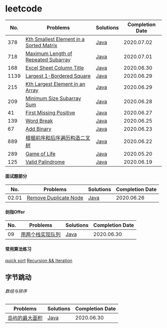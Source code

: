 # leetcode

| No. | Problems | Solutions | Completion Date |
| ------ | ------ | ------ | ------ |
| 378 | [Kth Smallest Element in a Sorted Matrix](https://leetcode-cn.com/problems/kth-smallest-element-in-a-sorted-matrix/) | [Java](./src/main/java/com/akikun/leetcode/_00378_KthSmallestElementInASortedMatrix.java) | 2020.07.02 |
| 718 | [Maximum Length of Repeated Subarray](https://leetcode-cn.com/problems/maximum-length-of-repeated-subarray/) | [Java](./src/main/java/com/akikun/leetcode/_00718_MaximumLengthOfRepeatedSubarray.java) | 2020.07.01 |
| 168 | [Excel Sheet Column Title](https://leetcode-cn.com/problems/excel-sheet-column-title/submissions/) | [Java](./src/main/java/com/akikun/leetcode/_00168_ExcelSheetColumnTitle.java) | 2020.06.30 |
| 1139 | [Largest 1-Bordered Square](https://leetcode-cn.com/problems/largest-1-bordered-square/) | [Java](./src/main/java/com/akikun/leetcode/_01139_Largest1_BorderedSquare.java) | 2020.06.29 |
| 215 | [Kth Largest Element in an Array](https://leetcode-cn.com/problems/kth-largest-element-in-an-array/) | [Java](./src/main/java/com/akikun/leetcode/_00215_KthLargestElementInAnArray.java) | 2020.06.29 |
| 209 | [Minimum Size Subarray Sum](https://leetcode-cn.com/problems/minimum-size-subarray-sum/) | [Java](./src/main/java/com/akikun/leetcode/_00209_MinimumSizeSubarraySum.java) | 2020.06.28 |
| 41  | [First Missing Positive](https://leetcode-cn.com/problems/first-missing-positive/) | [Java](./src/main/java/com/akikun/leetcode/_00041_FirstMissingPositive.java) | 2020.06.27 |
| 139 | [Word Break](https://leetcode-cn.com/problems/word-break/) | [Java](./src/main/java/com/akikun/leetcode/_00139_WordBreak.java) | 2020.06.25 |
| 67  | [Add Binary](https://leetcode-cn.com/problems/add-binary/) | [Java](./src/main/java/com/akikun/leetcode/_00067_AddBinary.java) | 2020.06.23 |
| 889 | [根据前序和后序遍历构造二叉树](https://leetcode-cn.com/problems/construct-binary-tree-from-preorder-and-postorder-traversal/) | [Java](./src/main/java/com/akikun/leetcode/_00889_ConstructBinaryTreeFromPrePost.java) | 2020.06.22 |
| 289 | [Game of Life](https://leetcode-cn.com/problems/game-of-life/) | [Java](./src/main/java/com/akikun/leetcode/_00289_GameOfLife.java) | 2020.05.20 |
| 125 | [Valid Palindrome](https://leetcode-cn.com/problems/valid-palindrome/) | [Java](./src/main/java/com/akikun/leetcode/_00125_ValidPalindrome.java) | 2020.06.19 |

#### 面试题部分

| No. | Problems | Solutions | Completion Date |
| ------ | ------ | ------ | ------ |
| 02.01 | [Remove Duplicate Node](https://leetcode-cn.com/problems/remove-duplicate-node-lcci/) | [Java](./src/main/java/com/akikun/leetcode/interview/_02_01_RemoveDuplicateNode.java) | 2020.06.26 |

#### 剑指Offer

| No. | Problems | Solutions | Completion Date |
| ------ | ------ | ------ | ------ |
| 09 | [用两个栈实现队列](https://leetcode-cn.com/problems/yong-liang-ge-zhan-shi-xian-dui-lie-lcof/) | [Java](./src/main/java/com/akikun/leetcode/offer/CQueue.java) | 2020.06.30 | 

#### 常用算法练习

[quick sort](./src/main/java/com/akikun/leetcode/algorithm/QuickSort.java)
[Recursion && Iteration](./src/main/java/com/akikun/leetcode/algorithm/Fibonacci.java)

## 字节跳动

###### 数组与排序

| Problems | Solutions | Completion Date |
| ------ | ------ | ------ |
| [岛屿的最大面积](https://leetcode-cn.com/explore/interview/card/bytedance/243/array-and-sorting/1034/) | [Java](./src/main/java/com/akikun/leetcode/bytedance/MaxAreaOfIsland.java) | 2020.06.30 |
